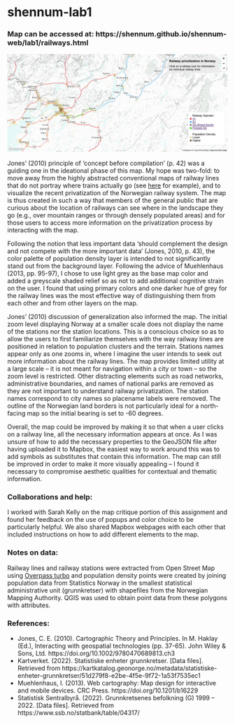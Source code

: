 # shennum-lab1

<h3>Map can be accessed at: https://shennum.github.io/shennum-web/lab1/railways.html</h3> 

![alt text](https://github.com/UBC-GEOS472-Spring2022/shennum-lab1/blob/main/screenshot_railway.JPG "Screenshot of railway map")

<p>Jones’ (2010) principle of ‘concept before compilation’ (p. 42) was a guiding one in the ideational phase of this map. My hope was two-fold: to move away from the highly abstracted conventional maps of railway lines that do not portray where trains actually go (see 
<a href="https://www.vy.no/globalassets/vy.no/filer-no/linjekart/nye-linjekart/linjekart-vy-norge2.pdf" target="_blank">here</a> for example), and to visualize the recent privatization of the Norwegian railway system. The map is thus created in such a way that members of the general public that are curious about the location of railways can see where in the landscape they go (e.g., over mountain ranges or through densely populated areas) and for those users to access more information on the privatization process by interacting with the map.</p>
  
<p>Following the notion that less important data ‘should complement the design and not compete with the more important data’ (Jones, 2010, p. 43), the color palette of population density layer is intended to not significantly stand out from the background layer. Following the advice of Muehlenhaus (2013, pp. 95-97), I chose to use light grey as the base map color and added a greyscale shaded relief so as not to add additional cognitive strain on the user. I found that using primary colors and one darker hue of grey for the railway lines was the most effective way of distinguishing them from each other and from other layers on the map.</p>
  
<p>Jones’ (2010) discussion of generalization also informed the map. The initial zoom level displaying Norway at a smaller scale does not display the name of the stations nor the station locations. This is a conscious choice so as to allow the users to first familiarize themselves with the way railway lines are positioned in relation to population clusters and the terrain. Stations names appear only as one zooms in, where I imagine the user intends to seek out more information about the railway lines. The map provides limited utility at a large scale – it is not meant for navigation within a city or town – so the zoom level is restricted. Other distracting elements such as road networks, administrative boundaries, and names of national parks are removed as they are not important to understand railway privatization. The station names correspond to city names so placename labels were removed. The outline of the Norwegian land borders is not particularly ideal for a north-facing map so the initial bearing is set to -60 degrees.</p>

<p>Overall, the map could be improved by making it so that when a user clicks on a railway line, all the necessary information appears at once. As I was unsure of how to add the necessary properties to the GeoJSON file after having uploaded it to Mapbox, the easiest way to work around this was to add symbols as substitutes that contain this information. The map can still be improved in order to make it more visually appealing – I found it necessary to compromise aesthetic qualities for contextual and thematic information.</p> 


<h3>Collaborations and help:</h3>
<p>I worked with Sarah Kelly on the map critique portion of this assignment and found her feedback on the use of popups and color choice to be particularly helpful. We also shared Mapbox webpages with each other that included instructions on how to add different elements to the map.</p>


<h3>Notes on data:</h3>
<p>Railway lines and railway stations were extracted from Open Street Map using <a href="https://overpass-turbo.eu/" target="_blank">Overpass turbo</a> and population density points were created by joining population data from Statistics Norway in the smallest statistical administrative unit (grunnkretser) with shapefiles from the Norwegian Mapping Authority. QGIS was used to obtain point data from these polygons with attributes.</p>


<h3>References:</h3>
<ul>
  <li>Jones, C. E. (2010). Cartographic Theory and Principles. In M. Haklay (Ed.), Interacting with geospatial technologies (pp. 37-65). John Wiley & Sons, Ltd. https://doi.org/10.1002/9780470689813.ch3</li> 

<li> Kartverket. (2022). Statistiske enheter grunnkretser. [Data files]. Retrieved from https://kartkatalog.geonorge.no/metadata/statistiske-enheter-grunnkretser/51d279f8-e2be-4f5e-9f72-1a53f7535ec1</li>  

<li> Muehlenhaus, I. (2013). Web cartography: Map design for interactive and mobile devices. CRC Press. https://doi.org/10.1201/b16229</li>      

<li> Statistisk Sentralbyrå. (2022). Grunnkretsenes befolkning (G) 1999 – 2022. [Data files]. Retrieved from https://www.ssb.no/statbank/table/04317/</li>  
  </ul>

